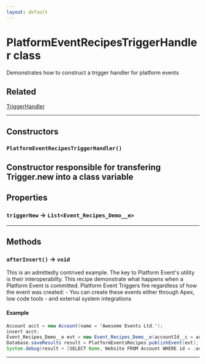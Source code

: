 ```yaml
---
layout: default
---
```

# PlatformEventRecipesTriggerHandler class

Demonstrates how to construct a trigger handler for platform events

## Related

[TriggerHandler](https://github.com/trailheadapps/apex-recipes/wiki/TriggerHandler.md)

---
## Constructors
### `PlatformEventRecipesTriggerHandler()`

Constructor responsible for transfering Trigger.new into a class variable
---
## Properties

### `triggerNew` → `List<Event_Recipes_Demo__e>`

---
## Methods
### `afterInsert()` → `void`

This is an admittedly contrived example. The key to Platform Event&apos;s utility is their interoperabilty. This recipe demonstrate what happens when a Platform Event is committed. Platform Event Triggers fire regardless of how the event was created: - You can create these events either through Apex, low code tools - and external system integrations

#### Example
```java
Account acct = new Account(name = 'Awesome Events Ltd.');
insert acct;
Event_Recipes_Demo__e evt = new Event_Recipes_Demo__e(accountId__c = acct.id, title__c='Updated website', url__c = 'https://developer.salesforce.com');
Database.saveResults result = PlatformEventsRecipes.publishEvent(evt);
System.debug(result + [SELECT Name, Website FROM Account WHERE id = :acct.id]);
```

---
